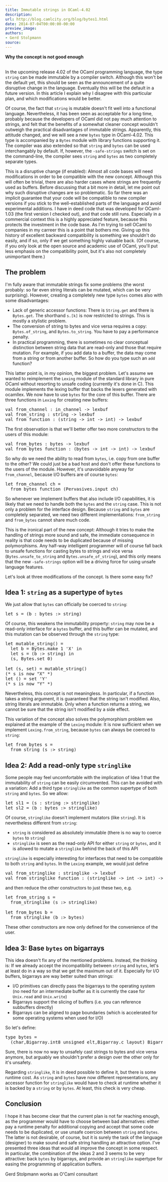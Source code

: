 ```yaml
---
title: Immutable strings in OCaml-4.02
description:
url: http://blog.camlcity.org/blog/bytes1.html
date: 2014-07-04T00:00:00-00:00
preview_image:
authors:
- Gerd Stolpmann
source:
---
```




<div>
  <b>Why the concept is not good enough</b><br/>&nbsp;
</div>

<div>
  
In the upcoming release 4.02 of the OCaml programming language, the type
<code>string</code> can be made immutable by a compiler
switch. Although this won't be the default yet, this should be seen as
the announcement of a quite disruptive change in the
language. Eventually this will be the default in a future version. In
this article I explain why I disagree with this particular plan, and
which modifications would be better.

</div>

<div>
  
<p>
Of course, the fact that <code>string</code> is mutable doesn't fit
well into a functional language. Nevertheless, it has been seen as
acceptable for a long time, probably because the developers of OCaml
did not pay much attention to strings, and felt that the benefits of a
somewhat cleaner concept wouldn't outweigh the practical disadvantages
of immutable strings. Apparently, this attitude changed, and we will
see a new <code>bytes</code> type in OCaml-4.02. This type is
accompanied by a <code>Bytes</code> module with library functions
supporting it. The compiler was also extended so
that <code>string</code> and <code>bytes</code> can be used
interchangably by default. If, however, the <code>-safe-strings</code>
switch is set on the command-line, the compiler
sees <code>string</code> and <code>bytes</code> as two completely
separate types.
</p>

<p>
This is a disruptive change (if enabled): Almost all code bases will
need modifications in order to be compatible with the new
concept. Although this will often be trivial, there are also harder
cases where strings are frequently used as buffers. Before discussing
that a bit more in detail, let me point out why such disruptive
changes are so problematic. So far there was an implicit guarantee
that your code will be compatible to new compiler versions if you
stick to the well-established parts of the language and avoid
experimental additions.  I have in deed code that was developed for
OCaml-1.03 (the first version I checked out), and that code still
runs. Especially in a commercial context this is a highly appreciated
feature, because this protects the investment in the code base. As I'm
trying to sell OCaml to companies in my carreer this is a point that
bothers me. Giving up this history of excellent backward compatibility
is something we shouldn't do easily, and if so, only if we get something
highly valuable back. (Of course, if you only look at the open source
and academic use of OCaml, you'll put less emphasis on the compatibility
point, but it's also not completely unimportant there.)
</p>


<h2>The problem</h2>
<p>
I'm fully aware that immutable strings fix some problems (the
worst probably: so far even string literals can be mutated, which can be
very surprising). However, creating a completely new type <code>bytes</code>
comes also with some disadvantages:

</p><ul>
<li>Lack of generic accessor functions: There is <code>String.get</code> and
there is <code>Bytes.get</code>. The shorthand <code>s.[k]</code> is now
restricted to strings. This is mostly a stylistic problem.

</li><li>The conversion of string to bytes and vice versa requires a copy:
<code>Bytes.of_string</code>, and <code>Bytes.to_string</code>. You have
to pay a performance penalty.

</li><li>In practical programming, there is sometimes no clear conceptual 
distinction between string data that are read-only and those that require
mutation. For example, if you add data to a buffer, the data may come from
a string or from another buffer. So how do you type such an <code>add</code>
function?
</li></ul>

This latter point is, in my opinion, the biggest problem. Let's assume
we wanted to reimplement the <code>Lexing</code> module of the
standard library in pure OCaml without resorting to unsafe coding
(currently it's done in C). This module implements the lexing buffer
that backs the lexers generated with ocamllex. We now have to
use <code>bytes</code> for the core of this buffer. There are three
functions in <code>Lexing</code> for creating new buffers:

<pre>
val from_channel : in_channel -&gt; lexbuf
val from_string : string -&gt; lexbuf
val from_function : (string -&gt; int -&gt; int) -&gt; lexbuf
</pre>

The first observation is that we'll better offer two more constructors
to the users of this module:

<pre>
val from_bytes : bytes -&gt; lexbuf
val from_bytes_function : (bytes -&gt; int -&gt; int) -&gt; lexbuf
</pre>

So why do we need the ability to read from <code>bytes</code>,
i.e. copy from one buffer to the other? We could just be a bad host
and don't offer these functions to the users of the module. However,
it's unavoidable anyway for <code>from_channel</code>, because I/O
buffers are of course <code>bytes</code>:

<pre>
let from_channel ch =
  from_bytes_function (Pervasives.input ch)
</pre>

So whenever we implement buffers that also include I/O capabilities,
it is likely that we need to handle both the <code>bytes</code> and
the <code>string</code> case. This is not only a problem for the
interface design. Because <code>string</code> and <code>bytes</code>
are completely separated, we need two different
implementations: <code>from_string</code> and
<code>from_bytes</code> cannot share much code.


<p>
This is the ironical part of the new concept: Although it tries to
make the handling of strings more sound and safe, the immediate
consequence in reality is that code needs to be duplicated because of
missing polymorphisms. Any half-way intelligent programmer will of
course fall back to unsafe functions for casting bytes to strings and
vice versa (<code>Bytes.unsafe_to_string</code>
and <code>Bytes.unsafe_of_string</code>), and this only means
that the new <code>-safe-strings</code> option will be a driving force
for using unsafe language features.
</p>

<p>
Let's look at three modifications of the concept. Is there some easy
fix?
</p>

<h2>Idea 1: <code>string</code> as a supertype of <code>bytes</code></h2>
<p>
We just allow that <code>bytes</code> can officially be
coerced to <code>string</code>:
</p>

<pre>
let s = (b : bytes :&gt; string)
</pre>

<p>
Of course, this weakens the immutability property: <code>string</code>
may now be a read-only interface for a <code>bytes</code> buffer, and
this buffer can be mutated, and this mutation can be observed through
the <code>string</code> type:
</p>

<pre>
let mutable_string() =
  let b = Bytes.make 1 'X' in
  let s = (b :&gt; string) in
  (s, Bytes.set 0)

let (s, set) = mutable_string()
(* s is now &quot;X&quot; *)
let () = set 'Y'
(* s is now &quot;Y&quot; *)
</pre>

<p>
Nevertheless, this concept is not meaningless. In particular, if a
function takes a string argument, it is guaranteed that the string
isn't modified. Also, string literals are immutable. Only when a
function returns a string, we cannot be sure that the string isn't
modified by a side effect.
</p>

<p>
This variation of the concept also solves the polymorphism problem we
explained at the example of the <code>Lexing</code> module: It is now
sufficient when we implement <code>Lexing.from_string</code>, because
<code>bytes</code> can always be coerced to <code>string</code>:

</p><pre>
let from_bytes s =
  from_string (s :&gt; string)
</pre>


<h2>Idea 2: Add a read-only type <code>stringlike</code></h2>
<p>
Some people may feel uncomfortable with the implication of Idea 1 that
the immutability of <code>string</code> can be easily circumvented.
This can be avoided with a variation: Add a third type
<code>stringlike</code> as the common supertype of both
<code>string</code> and <code>bytes</code>. So we allow:

</p><pre>
let sl1 = (s : string :&gt; stringlike)
let sl2 = (b : bytes :&gt; stringlike)
</pre>

Of course, <code>stringlike</code> doesn't implement mutators (like
<code>string</code>). It is nevertheless different from <code>string</code>:

<ul>
<li><code>string</code> is considered as absolutely immutable (there is no
way to coerce <code>bytes</code> to <code>string</code>)
</li><li><code>stringlike</code> is seen as the read-only API for either
<code>string</code> or <code>bytes</code>, and it is allowed to mutate
a <code>stringlike</code> behind the back of this API
</li></ul>

<p>
<code>stringlike</code> is especially interesting for interfaces that
need to be compatible to both <code>string</code> and <code>bytes</code>.
In the <code>Lexing</code> example, we would just define

</p><pre>
val from_stringlike : stringlike -&gt; lexbuf
val from_stringlike_function : (stringlike -&gt; int -&gt; int) -&gt; lexbuf
</pre>

and then reduce the other constructors to just these two, e.g.

<pre>
let from_string s =
  from_stringlike (s :&gt; stringlike)

let from_bytes b =
  from_stringlike (b :&gt; bytes)
</pre>

These other constructors are now only defined for the convenience
of the user.

<h2>Idea 3: Base <code>bytes</code> on bigarrays</h2>

<p>
This idea doesn't fix any of the mentioned problems. Instead, the
thinking is: If we already accept the incompatibility
between <code>string</code> and <code>bytes</code>, let's at least do
in a way so that we get the maximum out of it. Especially for I/O
buffers, bigarrays are way better suited than strings:

</p><ul>
<li>I/O primitives can directly pass the bigarrays to the operating
system (no need for an intermediate buffer as it is currently the case
for <code>Unix.read</code> and <code>Unix.write</code>)

</li><li>Bigarrays support the slicing of buffers (i.e. you can reference
subbuffers directly)

</li><li>Bigarrays can be aligned to page boundaries (which is accelerated
for some operating systems when used for I/O)
</li></ul>

<p>
So let's define:

</p><pre>
type bytes =
  (char,Bigarray.int8_unsigned_elt,Bigarray.c_layout) Bigarray.Array1.t
</pre>

Sure, there is now no way to unsafely cast strings to bytes and vice
versa anymore, but arguably we shouldn't prefer a design over the other
only for it's unsafety.


<p>
Regarding <code>stringlike</code>, it is in deed possible to define it,
but there is some runtime cost. As <code>string</code> and <code>bytes</code>
have now different representations, any accessor function for 
<code>stringlike</code> would have to check at runtime whether it is
backed by a <code>string</code> or by <code>bytes</code>. At least, this
check is very cheap.
</p>


<h2>Conclusion</h2>

I hope it has become clear that the current plan is not far reaching
enough, as the programmer would have to choose between bad alternatives:
either pay a runtime penalty for additional copying and accept that
some code needs to be duplicated, or use unsafe coercion
between <code>string</code> and <code>bytes</code>. The latter is not
desirable, of course, but it is surely the task of the language
(designer) to make sound and safe string handling an attractive option.
I've presented three ideas that would all improve the concept in
some respect. In particular, the combination of the ideas 2 and 3
seems to be very attractive: back <code>bytes</code> by bigarrays,
and provide an <code>stringlike</code> supertype for easing the
programming of application buffers.

<img src="http://blog.camlcity.org/files/img/blog/bytes1_bug.gif" width="1" height="1"/>


</div>

<div>
  Gerd Stolpmann works as O'Caml consultant

</div>

<div>
  
</div>


          
